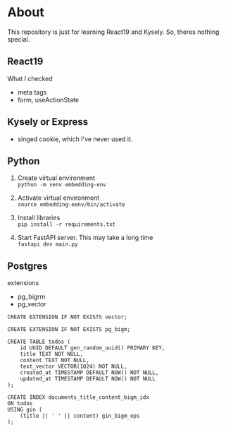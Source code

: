 # About

This repository is just for learning React19 and Kysely. So, theres nothing special.

## React19

What I checked

- meta tags
- form, useActionState

## Kysely or Express

- singed cookie, which I've never used it.

## Python

1. Create virtual environment  
   `python -m venv embedding-env`

2. Activate virtual environment  
   `source embedding-eenv/bin/activate`

3. Install libraries  
   `pip install -r requirements.txt`

4. Start FastAPI server. This may take a long time  
   `fastapi dev main.py`

## Postgres

extensions

- pg_bigrm
- pg_vector

```
CREATE EXTENSION IF NOT EXISTS vector;

CREATE EXTENSION IF NOT EXISTS pg_bigm;
```

```
CREATE TABLE todos (
    id UUID DEFAULT gen_random_uuid() PRIMARY KEY,
    title TEXT NOT NULL,
    content TEXT NOT NULL,
    text_vector VECTOR(1024) NOT NULL,
    created_at TIMESTAMP DEFAULT NOW() NOT NULL,
    updated_at TIMESTAMP DEFAULT NOW() NOT NULL
);

CREATE INDEX documents_title_content_bigm_idx
ON todos
USING gin (
    (title || ' ' || content) gin_bigm_ops
);
```
